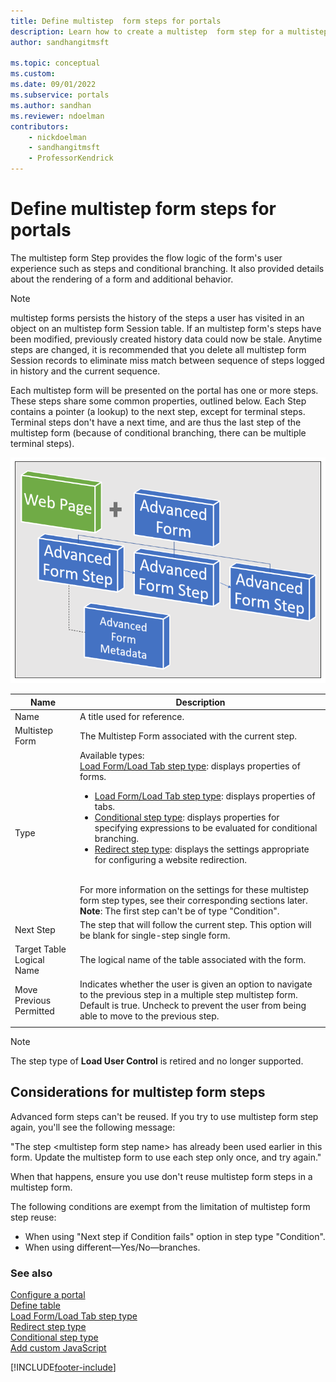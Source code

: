 ```yaml
---
title: Define multistep  form steps for portals
description: Learn how to create a multistep  form step for a multistep  form on a portal.
author: sandhangitmsft

ms.topic: conceptual
ms.custom: 
ms.date: 09/01/2022
ms.subservice: portals
ms.author: sandhan
ms.reviewer: ndoelman
contributors:
    - nickdoelman
    - sandhangitmsft
    - ProfessorKendrick
---
```


# Define multistep  form steps for portals

The multistep form Step provides the flow logic of the form's user experience such as steps and conditional branching. It also provided details about the rendering of a form and additional behavior.

> [!NOTE]
> multistep forms persists the history of the steps a user has visited in an object on an multistep form Session table. If an multistep form's steps have been modified, previously created history data could now be stale. Anytime steps are changed, it is recommended that you delete all multistep form Session records to eliminate miss match between sequence of steps logged in history and the current sequence.

Each multistep form will be presented on the portal has one or more steps. These steps share some common properties, outlined below. Each Step contains a pointer (a lookup) to the next step, except for terminal steps. Terminal steps don't have a next time, and are thus the last step of the multistep form (because of conditional branching, there can be multiple terminal steps).

![Steps to create a multistep  form.](../media/web-form-creation-steps.png "Steps to create a multistep  form")  

| Name     | Description                                    |
|----------|------------------------------------------------|
| Name     | A title used for reference.                    |
| Multistep Form | The Multistep Form associated with the current step. |
|Type|Available types:<br>[Load Form/Load Tab step type](load-form-step.md): displays properties of forms. <ul><li>[Load Form/Load Tab step type](load-form-step.md): displays properties of tabs.</li><li>[Conditional step type](add-conditional-step.md): displays properties for specifying expressions to be evaluated for conditional branching. </li><li>[Redirect step type](add-redirect-step.md): displays the settings appropriate for configuring a website redirection.</li></ul><br>For more information on the settings for these multistep  form step types, see their corresponding sections later.<br>**Note**: The first step can't be of type "Condition".|
| Next Step                 | The step that will follow the current step. This option will be blank for single-step single form.                                                                                                            |
| Target Table Logical Name | The logical name of the table associated with the form.                                                                                                                                               |
| Move Previous Permitted    | Indicates whether the user is given an option to navigate to the previous step in a multiple step multistep  form. Default is true. Uncheck to prevent the user from being able to move to the previous step. |
||

> [!NOTE]
> The step type of **Load User Control** is retired and no longer supported.

## Considerations for multistep  form steps

Advanced form steps can't be reused. If you try to use multistep  form step again, you'll see the following message:

"The step \<multistep  form step name\> has already been used earlier in this form. Update the multistep form to use each step only once, and try again."

When that happens, ensure you use don't reuse multistep  form steps in a multistep form.

The following conditions are exempt from the limitation of multistep  form step reuse:

- When using "Next step if Condition fails" option in step type "Condition".
- When using different&mdash;Yes/No&mdash;branches.

### See also

[Configure a portal](configure-portal.md)  
[Define table](entity-forms.md)  
[Load Form/Load Tab step type](load-form-step.md)  
[Redirect step type](add-redirect-step.md)  
[Conditional step type](add-conditional-step.md)  
[Add custom JavaScript](add-custom-javascript.md)  



[!INCLUDE[footer-include](../../../includes/footer-banner.md)]